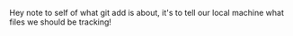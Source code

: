 Hey note to self of what git add is about, it's to tell our local machine what files we should be tracking!